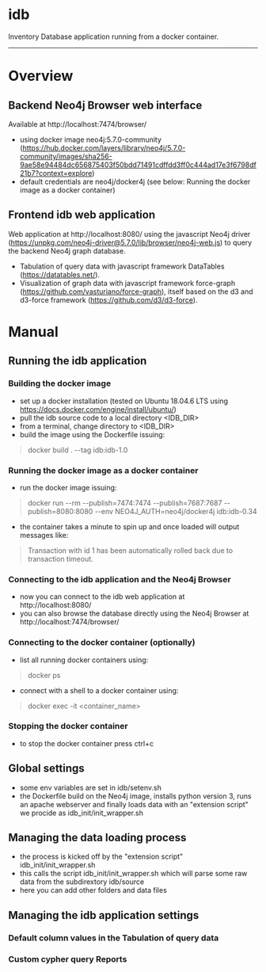 # idb
Inventory Database application running from a docker container.

---

# Overview

## Backend Neo4j Browser web interface
Available at http://localhost:7474/browser/
- using docker image neo4j:5.7.0-community (https://hub.docker.com/layers/library/neo4j/5.7.0-community/images/sha256-9ae58e94484dc656875403f50bdd71491cdffdd3ff0c444ad17e3f6798df21b7?context=explore)
- default credentials are neo4j/docker4j (see below: Running the docker image as a docker container)

## Frontend idb web application
Web application at http://localhost:8080/ using the javascript Neo4j driver (https://unpkg.com/neo4j-driver@5.7.0/lib/browser/neo4j-web.js) to query the backend Neo4j graph database.
- Tabulation of query data with javascript framework DataTables (https://datatables.net/).
- Visualization of graph data with javascript framework force-graph (https://github.com/vasturiano/force-graph), itself based on the d3 and d3-force framework (https://github.com/d3/d3-force).

# Manual

## Running the idb application
### Building the docker image
- set up a docker installation (tested on Ubuntu 18.04.6 LTS using https://docs.docker.com/engine/install/ubuntu/)
- pull the idb source code to a local directory <IDB_DIR>
- from a terminal, change directory to <IDB_DIR>
- build the image using the Dockerfile issuing:
> docker build . --tag idb:idb-1.0
### Running the docker image as a docker container
- run the docker image issuing:
> docker run --rm --publish=7474:7474 --publish=7687:7687 --publish=8080:8080 --env NEO4J_AUTH=neo4j/docker4j idb:idb-0.34
- the container takes a minute to spin up and once loaded will output messages like:
> Transaction with id 1 has been automatically rolled back due to transaction timeout.
### Connecting to the idb application and the Neo4j Browser
- now you can connect to the idb web application at http://localhost:8080/
- you can also browse the database directly using the Neo4j Browser at http://localhost:7474/browser/
### Connecting to the docker container (optionally)
- list all running docker containers using:
> docker ps
- connect with a shell to a docker container using:
> docker exec -it <container_name>
### Stopping the docker container
- to stop the docker container press ctrl+c

## Global settings
- some env variables are set in idb/setenv.sh
- the Dockerfile build on the Neo4j image, installs python version 3, runs an apache webserver and finally loads data with an "extension script" we procide as idb_init/init_wrapper.sh
## Managing the data loading process
- the process is kicked off by the "extension script" idb_init/init_wrapper.sh
- this calls the script idb_init/init_wrapper.sh which will parse some raw data from the subdirextory idb/source
 - here you can add other folders and data files
## Managing the idb application settings
### Default column values in the Tabulation of query data
### Custom cypher query Reports

